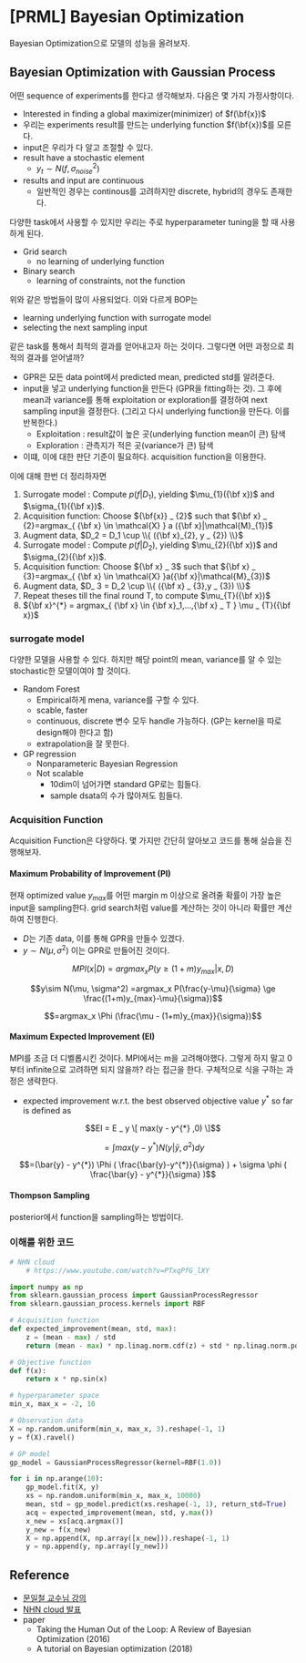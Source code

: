 # [PRML] Bayesian Optimization


Bayesian Optimization으로 모델의 성능을 올려보자.
<!--more-->

## Bayesian Optimization with Gaussian Process
어떤 sequence of experiments를 한다고 생각해보자. 다음은 몇 가지 가정사항이다.
- Interested in finding a global maximizer(minimizer) of $f(\bf{x})$
- 우리는 experiments result를 만드는 underlying function $f(\bf{x})$를 모른다.
- input은 우리가 다 알고 조절할 수 있다.
- result have a stochastic element
  - $y_t \sim N(f,\sigma^2_{noise})$
- results and input are continuous
  - 일반적인 경우는 continous를 고려하지만 discrete, hybrid의 경우도 존재한다.

다양한 task에서 사용할 수 있지만 우리는 주로 hyperparameter tuning을 할 때 사용하게 된다.
- Grid search
  - no learning of underlying function
- Binary search
  - learning of constraints, not the function

위와 같은 방법들이 많이 사용되었다. 이와 다르게 BOP는
- learning underlying function with surrogate model
- selecting the next sampling input

같은 task를 통해서 최적의 결과를 얻어내고자 하는 것이다. 그렇다면 어떤 과정으로 최적의 결과를 얻어낼까?

- GPR은 모든 data point에서 predicted mean, predicted std를 알려준다.
- input을 넣고 underlying function을 만든다 (GPR을 fitting하는 것). 그 후에 mean과 variance를 통해 exploitation or exploration를 결정하여 next sampling input을 결정한다. (그리고 다시 underlying function을 만든다. 이를 반복한다.)
  - Exploitation : result값이 높은 곳(underlying function mean이 큰) 탐색
  - Exploration : 관측지가 적은 곳(variance가 큰) 탐색
- 이떄, 이에 대한 판단 기준이 필요하다. acquisition function을 이용한다.

이에 대해 한번 더 정리하자면

1. Surrogate model : Compute $p(f|D_{1})$, yielding $\mu_{1}({\bf x})$ and $\sigma_{1}({\bf x})$.
2. Acquisition function: Choose ${\bf{x}} _ {2}$ such that ${\bf x} _ {2}=argmax_{ {\bf x} \in \mathcal{X} } a ({\bf x}|\mathcal{M}_{1})$
3. Augment data, $D_2 = D_1 \cup \\{ ({\bf x}_{2}, y _ {2}) \\}$
4. Surrogate model : Compute $p(f|D_2)$, yielding $\mu_{2}({\bf x})$ and $\sigma_{2}({\bf x})$.
5. Acquisition function: Choose ${\bf x} _ 3$ such that ${\bf x} _ {3}=argmax_{ {\bf x} \in \mathcal{X} }a({\bf x}|\mathcal{M}_{3})$
6. Augment data, $D_ 3 = D_2 \cup \\{ ({\bf x} _ {3},y _ {3}) \\}$
7. Repeat theses till the final round T, to compute $\mu_{T}({\bf x})$
8. ${\bf x}^{*} = argmax_{ {\bf x} \in {\bf x}_1,...,{\bf x} _ T }  \mu _ {T}({\bf x})$

### surrogate model
다양한 모델을 사용할 수 있다. 하지만 해당 point의 mean, variance를 알 수 있는 stochastic한 모델이여야 할 것이다.
- Random Forest
  - Empirical하게 mena, variance를 구할 수 있다.
  - scable, faster
  - continuous, discrete 변수 모두 handle 가능하다. (GP는 kernel을 따로 design해야 한다고 함)
  - extrapolation을 잘 못한다.
- GP regression
  - Nonparameteric Bayesian Regression
  - Not scalable
    - 10dim이 넘어가면 standard GP로는 힘들다.
    - sample dsata의 수가 많아져도 힘들다.

### Acquisition Function
Acquisition Function은 다양하다. 몇 가지만 간단히 알아보고 코드를 통해 실습을 진행해보자.

#### Maximum Probability of Improvement (PI)
현재 optimized value $y_{max}$를 어떤 margin m 이상으로 올려줄 확률이 가장 높은 input을 sampling한다. grid search처럼 value를 계산하는 것이 아니라 확률만 계산하여 진행한다.
- $D$는 기존 data, 이를 통해 GPR을 만들수 있겠다.
- $y \sim N(\mu, \sigma^2)$ 이는 GPR로 만들어진 것이다.

$$MPI(x|D) = argmax_x P(y \ge (1+m)y_{max} | x, D)$$

$$y\sim N(\mu, \sigma^2) =argmax_x P(\frac{y-\mu}{\sigma} \ge \frac{(1+m)y_{max}-\mu}{\sigma})$$

$$=argmax_x \Phi (\frac{\mu - (1+m)y_{max}}{\sigma})$$

#### Maximum Expected Improvement (EI)
MPI를 조금 더 디벨롭시킨 것이다. MPI에서는 m을 고려해야했다. 그렇게 하지 말고 0부터 infinite으로 고려하면 되지 않을까? 라는 접근을 한다. 구체적으로 식을 구하는 과정은 생략한다.
- expected improvement w.r.t. the best observed objective value $y^{*}$ so far is defined as 

$$EI	= E _ y \[ max(y - y^{*} ,0) \]$$

$$=\int max (y-y^{*}) N (y | \bar{y}, \sigma^{2})dy$$

$$=(\bar{y} - y^{*}) \Phi ( \frac{\bar{y}-y^{*}}{\sigma} ) + \sigma \phi ( \frac{\bar{y} - y^{*}}{\sigma} )$$ 

#### Thompson Sampling
posterior에서 function을 sampling하는 방법이다.

### 이해를 위한 코드

```python
# NHN cloud
    # https://www.youtube.com/watch?v=PTxqPfG_lXY

import numpy as np
from sklearn.gaussian_process import GaussianProcessRegressor
from sklearn.gaussian_process.kernels import RBF

# Acquisition function
def expected_improvement(mean, std, max):
    z = (mean - max) / std
    return (mean - max) * np.linag.norm.cdf(z) + std * np.linag.norm.pdf(z)

# Objective function
def f(x):
    return x * np.sin(x)

# hyperparameter space
min_x, max_x = -2, 10

# Observation data
X = np.random.uniform(min_x, max_x, 3).reshape(-1, 1)
y = f(X).ravel()

# GP model
gp_model = GaussianProcessRegressor(kernel=RBF(1.0))

for i in np.arange(10):
    gp_model.fit(X, y)
    xs = np.random.uniform(min_x, max_x, 10000)
    mean, std = gp_model.predict(xs.reshape(-1, 1), return_std=True)
    acq = expected_improvement(mean, std, y.max())
    x_new = xs[acq.argmax()]
    y_new = f(x_new)
    X = np.append(X, np.array([x_new])).reshape(-1, 1)
    y = np.append(y, np.array([y_new]))
```

## Reference
- [문일철 교수님 강의](https://www.youtube.com/watch?v=sbbR-XRft9o&list=PLbhbGI_ppZIRPeAjprW9u9A46IJlGFdLn&index=54)
- [NHN cloud 발표](https://www.youtube.com/watch?v=PTxqPfG_lXY)
- paper
  - Taking the Human Out of the Loop: A Review of Bayesian Optimization (2016) 
  - A tutorial on Bayesian optimization (2018)
